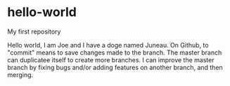 # hello-world
My  first repository

Hello world, I am Joe and I have a doge named Juneau.
On Github, to "commit" means to save changes made to the branch.
The master branch can duplicatee itself to create more branches.
I can improve the master branch by fixing bugs and/or adding features on another branch, and then merging.
